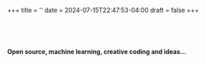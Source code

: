 +++
title = ''
date = 2024-07-15T22:47:53-04:00
draft = false
+++

<!-- {{< alert >}} **Open source, machine learning, creative coding and ideas…**{{< /alert >}} -->
<div style="height: 50px;"></div>

**Open source, machine learning, creative coding and ideas…**

<div style="height: 160px;"></div>
<!-- <div style="display: flex; justify-content: center; align-items: center;">
    <img src="unicorn.svg" alt="unicorn" style="width: 200px; height: 200px; margin-left: 300px;"> -->


</div>

<script src="https://cdn.jsdelivr.net/npm/p5@1.4.0/lib/p5.js"></script>
<script src="/js/learn.js"></script>
